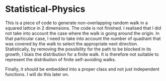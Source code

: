 # Statistical-Physics

This is a piece of code to generate non-overlapping random walk in a squared lattice in 2 dimensions.
The code is not finished. I realised that I did not take into account the case where the walk is going around the origin.
In that particular case, I need to take into account the number of quadrant that was covered by the walk to select the appropriate next direction.
Statistically, by removing the possibility for the path to be blocked in its growth, I biais the distribution for a finite walk. It is therefore not suitable to
represent the distribution of finite self-avoiding walks.

Finally, it should be embedded into a proper class and not just independent functions. I will do this later on.
